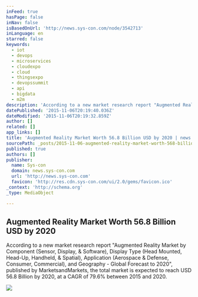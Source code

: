 ```yaml
---
inFeed: true
hasPage: false
inNav: false
isBasedOnUrl: 'http://news.sys-con.com/node/3542713'
inLanguage: en
starred: false
keywords:
  - iot
  - devops
  - microservices
  - cloudexpo
  - cloud
  - thingsexpo
  - devopssummit
  - api
  - bigdata
  - m2m
description: 'According to a new market research report "Augmented Reality Market by Component (Sensor, Display, & Software), Display Type (Head Mounted, Head-Up, Handheld, & Spatial), Application (Aerospace & Defense, Consumer, Commercial), and Geography - Global Forecast to 2020", published by MarketsandMarkets, the total market is expected to reach USD 56.8 Billion by 2020, at a CAGR of 79.6% between 2015 and 2020.'
datePublished: '2015-11-06T20:19:40.036Z'
dateModified: '2015-11-06T20:19:32.859Z'
author: []
related: []
app_links: []
title: 'Augmented Reality Market Worth 56.8 Billion USD by 2020 | news.sys-con.com'
sourcePath: _posts/2015-11-06-augmented-reality-market-worth-568-billion-usd-by-2020-or-ne.md
published: true
authors: []
publisher:
  name: Sys-con
  domain: news.sys-con.com
  url: 'http://news.sys-con.com'
  favicon: 'http://res.cdn.sys-con.com/ui/2.0/gems/favicon.ico'
_context: 'http://schema.org'
_type: MediaObject

---
```

<article style=""><h1>Augmented Reality Market Worth 56.8 Billion USD by 2020</h1><p>According to a new market research report "Augmented Reality Market by Component (Sensor, Display, &amp; Software), Display Type (Head Mounted, Head-Up, Handheld, &amp; Spatial), Application (Aerospace &amp; Defense, Consumer, Commercial), and Geography - Global Forecast to 2020", published by MarketsandMarkets, the total market is expected to reach USD 56.8 Billion by 2020, at a CAGR of 79.6% between 2015 and 2020.</p><img src="http://res.sys-con.com/story/oct15/3520891/Hannah%20Smalltree%20226.jpg" /></article>